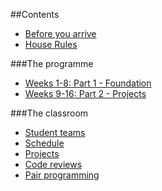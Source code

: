 ##Contents
+ [Before you arrive](/before-arrival.md)
+ [House Rules](/house-rules.md)

###The programme
+ [Weeks 1-8: Part 1 - Foundation](/foundation.md)
+ [Weeks 9-16: Part 2 - Projects](/part2.md)

###The classroom        
+ [Student teams](/teams.md)
+ [Schedule](/schedule.md)
+ [Projects](/projects.md)
+ [Code reviews](/code-reviews.md)
+ [Pair programming](/pair-programming.md)
